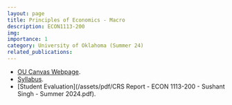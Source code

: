 ```yaml
---
layout: page
title: Principles of Economics - Macro 
description: ECON1113-200
img:
importance: 1
category: University of Oklahoma (Summer 24)
related_publications:
---
```


+ [OU Canvas Webpage](https://canvas.ou.edu/courses/340992).
+ [Syllabus](/assets/pdf/Syllabus_ECON1113-200.pdf).
+ [Student Evaluation](/assets/pdf/CRS Report - ECON 1113-200 - Sushant Singh - Summer 2024.pdf).

